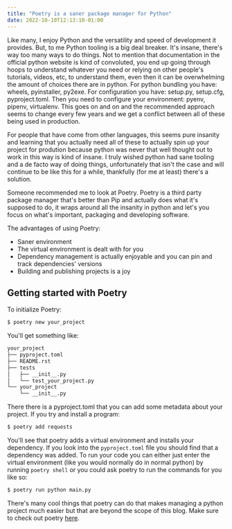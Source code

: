 ```yaml
---
title: "Poetry is a saner package manager for Python"
date: 2022-10-10T12:13:10-01:00
---
```


Like many, I enjoy Python and the versatility and speed of development it provides. But, to me Python tooling is a big deal breaker. It's insane, there's way too many ways to do things. Not to mention that documentation in the official python website is kind of convoluted, you end up going through hoops to understand whatever you need or relying on other people's tutorials, videos, etc, to understand them, even then it can be overwhelming the amount of choices there are in python. For python bundling you have: wheels, pyinstaller, py2exe. For configuration you have: setup.py, setup.cfg, pyproject.toml. Then you need to configure your environment: pyenv, pipenv, virtualenv. This goes on and on and the recommended approach seems to change every few years and we get a conflict between all of these being used in production.

For people that have come from other languages, this seems pure insanity and learning that you actually need all of these to actually spin up your project for prodution because python was never that well thought out to work in this way is kind of insane. I truly wished python had sane tooling and a de facto way of doing things, unfortunately that isn't the case and will continue to be like this for a while, thankfully (for me at least) there's a solution.

Someone recommended me to look at Poetry. Poetry is a third party package manager that's better than Pip and actually does what it's supposed to do, it wraps around all the insanity in python and let's you focus on what's important, packaging and developing software.

The advantages of using Poetry:

- Saner environment
- The virtual environment is dealt with for you
- Dependency management is actually enjoyable and you can pin and track dependencies' versions
- Building and publishing projects is a joy

## Getting started with Poetry

To initialize Poetry:

```sh
$ poetry new your_project
```

You'll get something like:

```sh
your_project
├── pyproject.toml
├── README.rst
├── tests
│   ├── __init__.py
│   └── test_your_project.py
└── your_project
    └── __init__.py
```

There there is a pyproject.toml that you can add some metadata about your project. If you try and install a program:
```sh
$ poetry add requests
```
You'll see that poetry adds a virtual environment and installs your dependency. If you look into the `pyproject.toml` file you should find that a dependency was added. To run your code you can either just enter the virtual environment (like you would normally do in normal python) by running `poetry shell` or you could ask poetry to run the commands for you like so:
```sh
$ poetry run python main.py
```

There's many cool things that poetry can do that makes managing a python project much easier but that are beyond the scope of this blog. Make sure to check out poetry [here](https://python-poetry.org/docs/basic-usage/).
